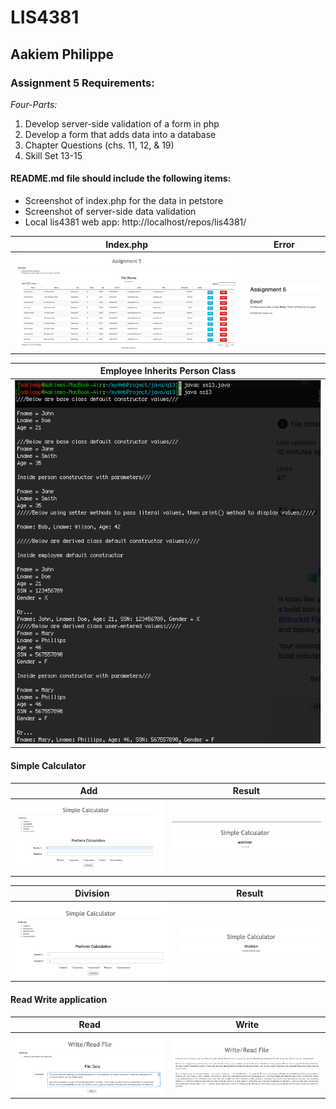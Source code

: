 
# LIS4381

## Aakiem Philippe

### Assignment 5 Requirements:

*Four-Parts:*

1. Develop server-side validation of a form in php
2. Develop a form that adds data into a database
3. Chapter Questions (chs. 11, 12, & 19)
4. Skill Set 13-15

#### README.md file should include the following items:

* Screenshot of index.php for the data in petstore
* Screenshot of server-side data validation
* Local lis4381 web app: http://localhost/repos/lis4381/


| Index.php |  Error  |
| ------------- | ------------- |
| ![ Index.php ](img/a5.png)  | ![error.php](img/error.png) |


| Employee Inherits Person Class |
| ------------- |
| ![Skill Set 13](img/ss13.png)  |

#### Simple Calculator

| Add | Result |
| ------------- | ------------- |
|![Screenshot Add](img/ss14add.png) | ![Screenshot Add Result](img/ss14ans.png) |


| Division | Result  |
| ------------- | ------------- |
| ![Screenshot Divison](img/ss14zero.png)  | ![Division Result](img/ss14err.png) |

#### Read Write application

| Read  |  Write  |
| ------------- | ------------- |
| ![Read/Write app](img/ss15read.png)  | ![Process](img/ss15write.png) |
